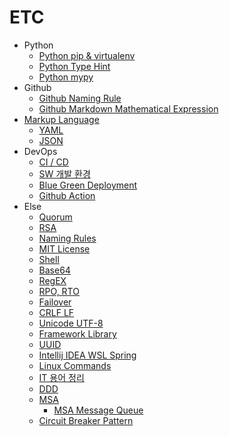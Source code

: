 # ETC

- Python
  - [Python pip & virtualenv](/contents/2022-10/2022-10-14.md)
  - [Python Type Hint](/contents/2022-10/2022-10-21.md)
  - [Python mypy](/contents/2022-10/2022-10-22.md)
- Github
  - [Github Naming Rule](/contents/2022-11/2022-11-26.md)
  - [Github Markdown Mathematical Expression](/contents/2023-02/2023-02-25.md)
- [Markup Language](/contents/2023-02/2023-02-28.md)
  - [YAML](/contents/2022-12/2022-12-10.md)
  - [JSON](/contents/2023-03/2023-03-01.md)
- DevOps
  - [CI / CD](/contents/2022-10/2022-10-27.md)
  - [SW 개발 환경](/contents/2022-10/2022-10-27.md)
  - [Blue Green Deployment](/contents/2022-12/2022-12-19.md)
  - [Github Action](/contents/2022-12/2022-12-13.md)
- Else
  - [Quorum](/contents/2022-11/2022-11-04.md)
  - [RSA](/contents/2022-11/2022-11-28.md)
  - [Naming Rules](/contents/2022-11/2022-11-25.md)
  - [MIT License](/contents/2022-11/2022-11-06.md)
  - [Shell](/contents/2022-12/2022-12-02.md)
  - [Base64](/contents/2023-01/2023-01-08.md)
  - [RegEX](/contents/2023-03/2023-03-07.md)
  - [RPO, RTO](/contents/2022-11/2022-11-02.md)
  - [Failover](/contents/2022-11/2022-11-24.md)
  - [CRLF LF](/contents/2023-03/2023-03-09.md)
  - [Unicode UTF-8](/contents/2023-03/2023-03-13.md)
  - [Framework Library](/contents/2023-03/2023-03-14.md)
  - [UUID](/contents/2023-03/2023-03-29.md)
  - [Intellij IDEA WSL Spring](/contents/2023-03/2023-03-31.md)
  - [Linux Commands](/contents/2023-05/2023-05-30.md)
  - [IT 용어 정리](/contents/2023-06/2023-06-01.md)
  - [DDD](/contents/2023-06/2023-06-02.md)
  - [MSA](/contents/2023-06/2023-06-08.md)
    - [MSA Message Queue](/contents/2023-06/2023-06-05.md)
  - [Circuit Breaker Pattern](/contents/2023-06/2023-06-16.md)
